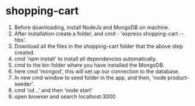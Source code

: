 # shopping-cart

1. Before downloading, install NodeJs and MongoDB on machine.
2. After installation create a folder, and cmd - 'express shopping-cart --hbs'.
3. Download all the files in the shopping-cart folder that the above step created.
4. cmd 'npm install' to install all dependencies automatically.
5. cmd to the bin folder where you have installed the MongoDB.
6. here cmd 'mongod', this will set up our connection to the database.
7. In new cmd window to seed folder in the app, and then, 'node product-seeder'.
8. cmd 'cd ..' and then 'node start'
9. open browser and search localhost:3000
